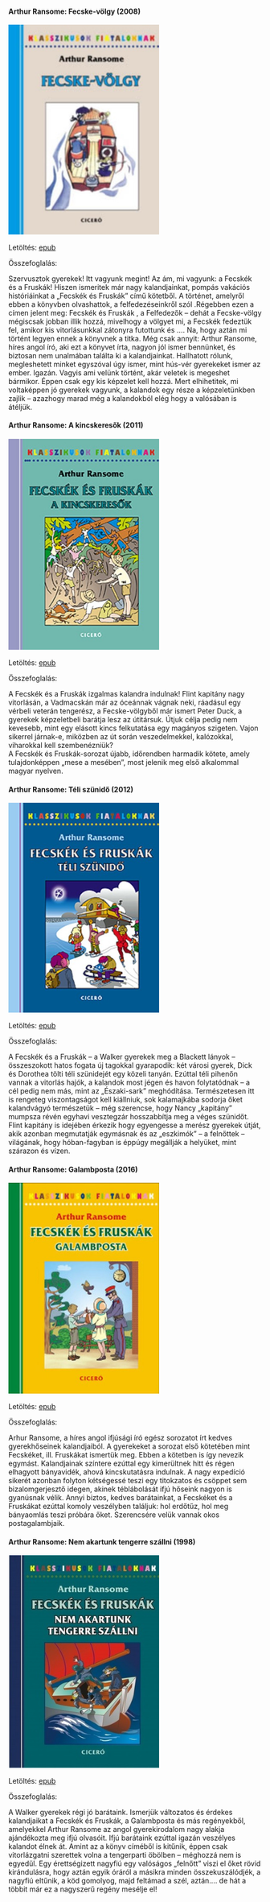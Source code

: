 #### <a name="id_422">Arthur Ransome: Fecske-völgy (2008)</a>
<img src="https://github.com/BercziSandor/calibre_lib/raw/main/Arthur%20Ransome/Fecske-volgy%20%28422%29/cover.jpg" alt="cover" width="300"/>

Letöltés: [epub](https://github.com/BercziSandor/calibre_lib/raw/main/Arthur%20Ransome/Fecske-volgy%20%28422%29/Fecske-volgy%20-%20Arthur%20Ransome.epub)

Összefoglalás:
<div>
<p>Szervusztok ​gyerekek! Itt vagyunk megint! Az ám, mi vagyunk: a Fecskék és a Fruskák! Hiszen ismeritek már nagy kalandjainkat, pompás vakációs históriáinkat a „Fecskék és Fruskák” című kötetből. A történet, amelyről ebben a könyvben olvashattok, a felfedezéseinkről szól .Régebben ezen a címen jelent meg: Fecskék és Fruskák , a Felfedezők – dehát a Fecske-völgy mégiscsak jobban illik hozzá, mivelhogy a völgyet mi, a Fecskék fedeztük fel, amikor kis vitorlásunkkal zátonyra futottunk és …. Na, hogy aztán mi történt legyen ennek a könyvnek a titka. Még csak annyit: Arthur Ransome, híres angol író, aki ezt a könyvet írta, nagyon jól ismer bennünket, és biztosan nem unalmában találta ki a kalandjainkat. Hallhatott rólunk, megleshetett minket egyszóval úgy ismer, mint hús-vér gyerekeket ismer az ember. Igazán. Vagyis ami velünk történt, akár veletek is megeshet bármikor. Éppen csak egy kis képzelet kell hozzá. Mert elhihetitek, mi voltaképpen jó gyerekek vagyunk, a kalandok egy része a képzeletünkben zajlik – azazhogy marad még a kalandokból elég hogy a valósában is átéljük.</p></div>

#### <a name="id_423">Arthur Ransome: A kincskeresők (2011)</a>
<img src="https://github.com/BercziSandor/calibre_lib/raw/main/Arthur%20Ransome/A%20Kincskeresok%20%28423%29/cover.jpg" alt="cover" width="300"/>

Letöltés: [epub](https://github.com/BercziSandor/calibre_lib/raw/main/Arthur%20Ransome/A%20Kincskeresok%20%28423%29/A%20kincskeresok%20-%20Arthur%20Ransome.epub)

Összefoglalás:
<div>
<p>A Fecskék és a Fruskák izgalmas kalandra indulnak! Flint kapitány nagy vitorlásán, a Vadmacskán már az óceánnak vágnak neki, ráadásul egy vérbeli veterán tengerész, a Fecske-völgyből már ismert Peter Duck, a gyerekek képzeletbeli barátja lesz az útitársuk. Útjuk célja pedig nem kevesebb, mint egy elásott kincs felkutatása egy magányos szigeten. Vajon sikerrel járnak-e, miközben az út során veszedelmekkel, kalózokkal, viharokkal kell szembenézniük?<br>A Fecskék és Fruskák-sorozat újabb, időrendben harmadik kötete, amely tulajdonképpen „mese a mesében”, most jelenik meg első alkalommal magyar nyelven.</p></div>

#### <a name="id_429">Arthur Ransome: Téli szünidő (2012)</a>
<img src="https://github.com/BercziSandor/calibre_lib/raw/main/Arthur%20Ransome/Teli%20szunido%20%28429%29/cover.jpg" alt="cover" width="300"/>

Letöltés: [epub](https://github.com/BercziSandor/calibre_lib/raw/main/Arthur%20Ransome/Teli%20szunido%20%28429%29/Teli%20szunido%20-%20Arthur%20Ransome.epub)

Összefoglalás:
<div>
<p>A Fecskék és a Fruskák – a Walker gyerekek meg a Blackett lányok – összeszokott hatos fogata új tagokkal gyarapodik: két városi gyerek, Dick és Dorothea tölti téli szünidejét egy közeli tanyán. Ezúttal téli pihenőn vannak a vitorlás hajók, a kalandok most jégen és havon folytatódnak – a cél pedig nem más, mint az „Északi-sark” meghódítása. Természetesen itt is rengeteg viszontagságot kell kiállniuk, sok kalamajkába sodorja őket kalandvágyó természetük – még szerencse, hogy Nancy „kapitány” mumpsza révén egyhavi vesztegzár hosszabbítja meg a véges szünidőt. Flint kapitány is idejében érkezik hogy egyengesse a merész gyerekek útját, akik azonban megmutatják egymásnak és az „eszkimók” – a felnőttek – világának, hogy hóban-fagyban is éppúgy megállják a helyüket, mint szárazon és vízen.</p></div>

#### <a name="id_431">Arthur Ransome: Galambposta (2016)</a>
<img src="https://github.com/BercziSandor/calibre_lib/raw/main/Arthur%20Ransome/Galambposta%20%28431%29/cover.jpg" alt="cover" width="300"/>

Letöltés: [epub](https://github.com/BercziSandor/calibre_lib/raw/main/Arthur%20Ransome/Galambposta%20%28431%29/Galambposta%20-%20Arthur%20Ransome.epub)

Összefoglalás:
<p class="description">Arhur Ransome, a híres angol ifjúsági író egész sorozatot írt kedves gyerekhőseinek kalandjaiból. A gyerekeket a sorozat első kötetében mint Fecskéket, ill. Fruskákat ismertük meg. Ebben a kötetben is így nevezik egymást. Kalandjainak színtere ezúttal egy kimerültnek hitt és régen elhagyott bányavidék, ahová kincskutatásra indulnak. A nagy expedíció sikerét azonban folyton kétségessé teszi egy titokzatos és csöppet sem bizalomgerjesztő idegen, akinek téblábolását ifjú hőseink nagyon is gyanúsnak vélik. Annyi biztos, kedves barátainkat, a Fecskéket és a Fruskákat ezúttal komoly veszélyben találjuk: hol erdőtűz, hol meg bányaomlás teszi próbára őket. Szerencsére velük vannak okos postagalambjaik.</p>

#### <a name="id_430">Arthur Ransome: Nem akartunk tengerre szállni (1998)</a>
<img src="https://github.com/BercziSandor/calibre_lib/raw/main/Arthur%20Ransome/Nem%20akartunk%20tengerre%20szallni%20%28430%29/cover.jpg" alt="cover" width="300"/>

Letöltés: [epub](https://github.com/BercziSandor/calibre_lib/raw/main/Arthur%20Ransome/Nem%20akartunk%20tengerre%20szallni%20%28430%29/Nem%20akartunk%20tengerre%20szallni%20-%20Arthur%20Ransome.epub)

Összefoglalás:
<div>
<p>A Walker gyerekek régi jó barátaink. Ismerjük változatos és érdekes kalandjaikat a Fecskék és Fruskák, a Galambposta és más regényekből, amelyekkel Arthur Ransome az angol gyerekirodalom nagy alakja ajándékozta meg ifjú olvasóit. Ifjú barátaink ezúttal igazán veszélyes kalandot élnek át. Amint az a könyv címéből is kitűnik, éppen csak vitorlázgatni szerettek volna a tengerparti öbölben – méghozzá nem is egyedül. Egy érettségizett nagyfiú egy valóságos „felnőtt” viszi el őket rövid kirándulásra, hogy aztán egyik óráról a másikra minden összekuszálódjék, a nagyfiú eltűnik, a köd gomolyog, majd feltámad a szél, aztán…. de hát a többit már ez a nagyszerű regény mesélje el!</p></div>

